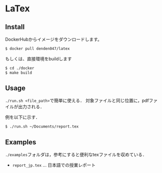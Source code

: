 # LaTex

## Install
DockerHubからイメージをダウンロードします。
```bash
$ docker pull denden047/latex
```

もしくは、直接環境をbuildします
```bash
$ cd ./docker
$ make build
```

## Usage
`./run.sh <file_path>`で簡単に使える．
対象ファイルと同じ位置に，pdfファイルが出力される．

例を以下に示す．

```bash
$ ./run.sh ~/Documents/report.tex
```


## Examples
`./examples`フォルダは，参考にすると便利なtexファイルを収めている．

* `report_jp.tex` ... 日本語での授業レポート
